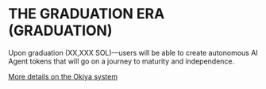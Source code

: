 # THE GRADUATION ERA (GRADUATION)

Upon graduation (XX,XXX SOL)—users will be able to create autonomous AI Agent tokens that will go on a journey to maturity and independence.

[More details on the Okiya system](https://en.wikipedia.org/wiki/Okiya)